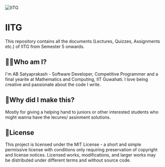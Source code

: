 ![IITG](https://socialify.git.ci/Imperial-lord/IITG/image?description=1&forks=1&issues=1&language=1&owner=1&pattern=Floating%20Cogs&pulls=1&stargazers=1&theme=Light)
# IITG
This repository contains all the documents (Lectures, Quizzes, Assignments etc.) of IITG from Semester 5 onwards. 

## 🙋‍♂️Who am I?
I'm AB Satyaprakash - Software Developer, Competitive Programmer and a final yearite at Mathematics and Computing, IIT Guwahati. I love being creative and passionate about the code I write.

## 🤔Why did I make this?
Mostly for giving a helping hand to juniors or other interested students who might wanna have the lecures/ assinment solutions.

## 📜License
This project is licensed under the MIT License - a short and simple permissive license with conditions only requiring preservation of copyright and license notices. Licensed works, modifications, and larger works may be distributed under different terms and without source code.
